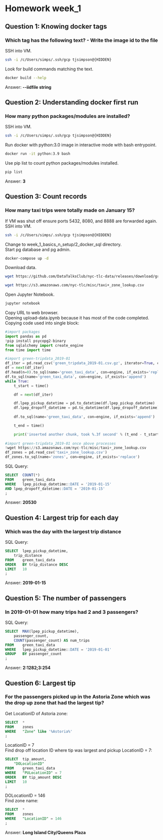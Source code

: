 # Homework week_1

## Question 1: Knowing docker tags
### Which tag has the following text? - Write the image id to the file
SSH into VM.  
```bash
ssh -i /c/Users/simps/.ssh/gcp tjsimpson@{HIDDEN}
```
Look for build commands matching the text.  
```bash
docker build --help
```
Answer: **--iidfile string**  

## Question 2: Understanding docker first run
### How many python packages/modules are installed?
SSH into VM.  
```bash
ssh -i /c/Users/simps/.ssh/gcp tjsimpson@{HIDDEN}
```
Run docker with python:3.0 image in interactive mode with bash entrypoint.  
```bash
docker run -it python:3.9 bash
```
Use pip list to count python packages/modules installed.  
```bash
pip list
```
Answer: **3**  

## Question 3: Count records
### How many taxi trips were totally made on January 15?  
If VM was shut off ensure ports 5432, 8080, and 8888 are forwarded again.  
SSH into VM.  
```bash
ssh -i /c/Users/simps/.ssh/gcp tjsimpson@{HIDDEN}
```
Change to week_1_basics_n_setup/2_docker_sql directory.  
Start pg database and pg admin.  
```bash
docker-compose up -d
```
Download data.  
```bash
wget https://github.com/DataTalksClub/nyc-tlc-data/releases/download/green/green_tripdata_2019-01.csv.gz
```
```bash
wget https://s3.amazonaws.com/nyc-tlc/misc/taxi+_zone_lookup.csv
```
Open Jupyter Notebook.  
```bash
jupyter notebook
```
Copy URL to web browser.  
Opening upload-data.ipynb because it has most of the code completed.  
Copying code used into single block:  
```python
#import packages
import pandas as pd
!pip install psycopg2-binary
from sqlalchemy import create_engine
from time import time

#import green-tripdata_2019-01
df_iter = pd.read_csv('green_tripdata_2019-01.csv.gz', iterator=True, chunksize=100000)
df = next(df_iter)
df.head(n=0).to_sql(name='green_taxi_data', con=engine, if_exists='replace')
df.to_sql(name='green_taxi_data', con=engine, if_exists='append')
while True: 
    t_start = time()

    df = next(df_iter)

    df.lpep_pickup_datetime = pd.to_datetime(df.lpep_pickup_datetime)
    df.lpep_dropoff_datetime = pd.to_datetime(df.lpep_dropoff_datetime)
    
    df.to_sql(name='green_taxi_data', con=engine, if_exists='append')

    t_end = time()

    print('inserted another chunk, took %.3f second' % (t_end - t_start))
    
#import green-tripdata_2019-01 once above processes
!wget https://s3.amazonaws.com/nyc-tlc/misc/taxi+_zone_lookup.csv
df_zones = pd.read_csv('taxi+_zone_lookup.csv')
df_zones.to_sql(name='zones', con=engine, if_exists='replace')
```
SQL Query:  
```sql
SELECT	COUNT(*)
FROM	green_taxi_data
WHERE	lpep_pickup_datetime::DATE = '2019-01-15'
AND	lpep_dropoff_datetime::DATE = '2019-01-15'
;
```
Answer: **20530**

## Question 4: Largest trip for each day
### Which was the day with the largest trip distance
SQL Query:  
```sql
SELECT	lpep_pickup_datetime,
	trip_distance
FROM	green_taxi_data
ORDER	BY trip_distance DESC
LIMIT	10
;
```
Answer: **2019-01-15**  

## Question 5: The number of passengers
### In 2019-01-01 how many trips had 2 and 3 passengers?
SQL Query:  
```sql
SELECT	MAX(lpep_pickup_datetime),
	passenger_count,
	COUNT(passenger_count) AS num_trips
FROM	green_taxi_data
WHERE	lpep_pickup_datetime::DATE = '2019-01-01'
GROUP	BY passenger_count
;
```
Answer: **2:1282;3:254**  
## Question 6: Largest tip
### For the passengers picked up in the Astoria Zone which was the drop up zone that had the largest tip?
Get LocationID of Astoria zone:  
```sql
SELECT	*
FROM	zones
WHERE	"Zone" like '%Astoria%'
;
```
LocationID = 7  
Find drop off location ID where tip was largest and pickup LocationID = 7:  
```sql
SELECT	tip_amount,
	"DOLocationID"
FROM	green_taxi_data
WHERE	"PULocationID" = 7
ORDER	BY tip_amount DESC
LIMIT	10
;
```
DOLocationID = 146  
Find zone name:  
```sql
SELECT	*
FROM	zones
WHERE	"LocationID" = 146
;
```
Answer: **Long Island City/Queens Plaza**
